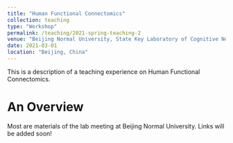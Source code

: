 ```yaml
---
title: "Human Functional Connectomics"
collection: teaching
type: "Workshop"
permalink: /teaching/2021-spring-teaching-2
venue: "Beijing Normal University, State Key Laboratory of Cognitive Neuroscience and Learning"
date: 2021-03-01
location: "Beijing, China"
---
```


This is a description of a teaching experience on Human Functional Connectomics.

An Overview
======
Most are materials of the lab meeting at Beijing Normal University. Links will be added soon!

